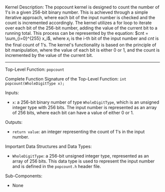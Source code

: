 Kernel Description:
The popcount kernel is designed to count the number of 1's in a given 256-bit binary number. This is achieved through a simple iterative approach, where each bit of the input number is checked and the count is incremented accordingly. The kernel utilizes a for loop to iterate over each bit of the 256-bit number, adding the value of the current bit to a running total. This process can be represented by the equation: $cnt = \sum_{i=0}^{255} x_i$, where $x_i$ is the i-th bit of the input number and $cnt$ is the final count of 1's. The kernel's functionality is based on the principle of bit manipulation, where the value of each bit is either 0 or 1, and the count is incremented by the value of the current bit.

---

Top-Level Function: `popcount`

Complete Function Signature of the Top-Level Function:
`int popcount(WholeDigitType x);`

Inputs:
- `x`: a 256-bit binary number of type `WholeDigitType`, which is an unsigned integer type with 256 bits. The input number is represented as an array of 256 bits, where each bit can have a value of either 0 or 1.

Outputs:
- `return value`: an integer representing the count of 1's in the input number.

Important Data Structures and Data Types:
- `WholeDigitType`: a 256-bit unsigned integer type, represented as an array of 256 bits. This data type is used to represent the input number and is defined in the `popcount.h` header file.

Sub-Components:
- None